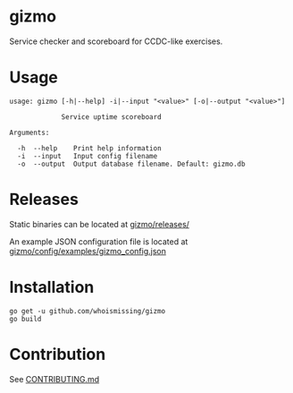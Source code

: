 # gizmo
Service checker and scoreboard for CCDC-like exercises.

# Usage

```
usage: gizmo [-h|--help] -i|--input "<value>" [-o|--output "<value>"]

             Service uptime scoreboard

Arguments:

  -h  --help    Print help information
  -i  --input   Input config filename
  -o  --output  Output database filename. Default: gizmo.db

```

# Releases

Static binaries can be located at [gizmo/releases/](https://github.com/whoismissing/gizmo/releases/gizmo)

An example JSON configuration file is located at [gizmo/config/examples/gizmo_config.json](https://github.com/whoismissing/gizmo/config/examples/gizmo_config.json)

# Installation

```
go get -u github.com/whoismissing/gizmo
go build
```

# Contribution

See [CONTRIBUTING.md](CONTRIBUTING.md)
